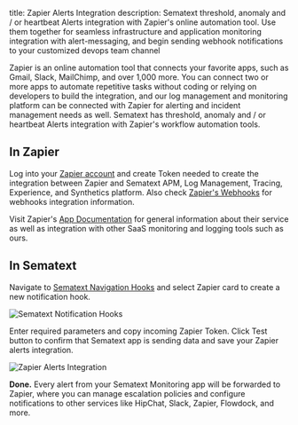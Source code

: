 title: Zapier Alerts Integration
description: Sematext threshold, anomaly and / or heartbeat Alerts integration with Zapier's online automation tool. Use them together for seamless infrastructure and application monitoring integration with alert-messaging, and begin sending webhook notifications to your customized devops team channel

Zapier is an online automation tool that connects your favorite apps, such as Gmail, Slack, MailChimp, and over 1,000 more. You can connect two or more apps to automate repetitive tasks without coding or relying on developers to build the integration, and our log management and monitoring platform can be connected with Zapier for alerting and incident management needs as well. Sematext has threshold, anomaly and / or heartbeat Alerts integration with Zapier's workflow automation tools.

## **In Zapier**

Log into your [Zapier account](https://zapier.com/app/login/) and create Token needed to create the integration between Zapier and Sematext APM, Log Management, Tracing, Experience, and Synthetics platform. Also check [Zapier's Webhooks](https://zapier.com/help/webhooks/) for webhooks integration information.

Visit Zapier's [App Documentation](https://zapier.com/help/service-documentation/) for general information about their service as well as integration with other SaaS monitoring and logging tools such as ours.

## **In Sematext**

Navigate to [Sematext Navigation Hooks](https://apps.sematext.com/ui/webhook-create) and select Zapier card to create a new notification hook.

![Sematext Notification Hooks](https://sematext.com/docs/images/integrations/sematext-notification-hooks.png "Sematext Notification Hook")

Enter required parameters and copy incoming Zapier Token. Click Test button to confirm that Sematext app is sending data and save your Zapier alerts integration.

![Zapier Alerts Integration](https://sematext.com/docs/images/integrations/zapier-integration.png "Zapier Integration")

**Done.** Every alert from your Sematext Monitoring app will be forwarded to Zapier,
where you can manage escalation policies and configure notifications to
other services like HipChat, Slack, Zapier, Flowdock, and more.
